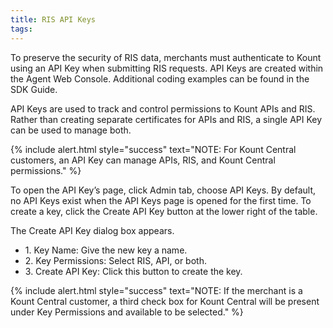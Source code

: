 ```yaml
---
title: RIS API Keys 
tags:
---
```


To preserve the security of RIS data, merchants must authenticate to Kount using an API Key when submitting RIS requests. API Keys are created within the Agent Web Console. Additional coding examples can be found in the SDK Guide.

API Keys are used to track and control permissions to Kount APIs and RIS. Rather than creating separate certificates for APIs and RIS, a single API Key can be used to manage both.

{% include alert.html style="success" text="NOTE: For Kount Central customers, an API Key can manage APIs, RIS, and Kount Central permissions." %}

To open the API Key’s page, click Admin tab, choose API Keys. By default, no API Keys exist when the API Keys page is opened for the first time. To create a key, click the Create API Key button at the lower right of the table.

The Create API Key dialog box appears.

<ul class="uk-list uk-list-divider">
    <li>1.	Key Name: Give the new key a name.</li>
    <li>2.	Key Permissions: Select RIS, API, or both.</li>
    <li>3.	Create API Key: Click this button to create the key.</li>
</ul>

{% include alert.html style="success" text="NOTE: If the merchant is a Kount Central customer, a third check box for Kount Central will be present under Key Permissions and available to be selected." %}

